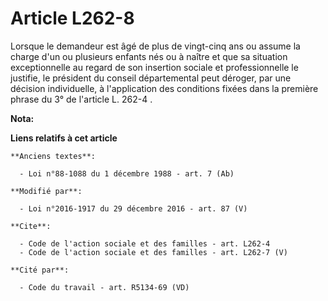 # Article L262-8

Lorsque le demandeur est âgé de plus de vingt-cinq ans ou assume la charge d'un ou plusieurs enfants nés ou à naître et que
sa situation exceptionnelle au regard de son insertion sociale et professionnelle le justifie, le président du conseil
départemental peut déroger, par une décision individuelle, à l'application des conditions fixées dans la première phrase du
3° de l'article L. 262-4 .

**Nota:**



**Liens relatifs à cet article**

	**Anciens textes**:

	  - Loi n°88-1088 du 1 décembre 1988 - art. 7 (Ab)

	**Modifié par**:

	  - Loi n°2016-1917 du 29 décembre 2016 - art. 87 (V)

	**Cite**:

	  - Code de l'action sociale et des familles - art. L262-4
	  - Code de l'action sociale et des familles - art. L262-7 (V)

	**Cité par**:

	  - Code du travail - art. R5134-69 (VD)
